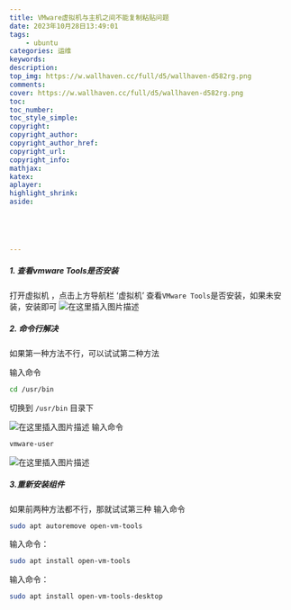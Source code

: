 ```yaml
---
title: VMware虚拟机与主机之间不能复制粘贴问题
date: 2023年10月28日13:49:01
tags: 
    - ubuntu
categories: 运维
keywords:
description:
top_img: https://w.wallhaven.cc/full/d5/wallhaven-d582rg.png
comments:
cover: https://w.wallhaven.cc/full/d5/wallhaven-d582rg.png
toc:
toc_number:
toc_style_simple:
copyright:
copyright_author:
copyright_author_href: 
copyright_url: 
copyright_info: 
mathjax: 
katex:
aplayer:
highlight_shrink:
aside:





---
```


<meta name="referrer" content="no-referrer"/>

##### 1. 查看vmware Tools是否安装

打开虚拟机 ，点击上方导航栏 ‘虚拟机’ 查看`VMware Tools`是否安装，如果未安装，安装即可
![在这里插入图片描述](https://img-blog.csdnimg.cn/02d18881609b4f31b1256ee1a944590b.png)

##### 2. 命令行解决

如果第一种方法不行，可以试试第二种方法

输入命令

```bash
cd /usr/bin
```

切换到 `/usr/bin` 目录下

![在这里插入图片描述](https://img-blog.csdnimg.cn/28567ec76a8543f597995c97663598ed.png)
输入命令

```bash
vmware-user
```

![在这里插入图片描述](https://img-blog.csdnimg.cn/64c4ac1d23b643c78e993e11c727bce3.png)

##### 3.重新安装组件

如果前两种方法都不行，那就试试第三种
输入命令

```bash
sudo apt autoremove open-vm-tools
```

输入命令：

```bash
sudo apt install open-vm-tools
```

输入命令：

```bash
sudo apt install open-vm-tools-desktop
```